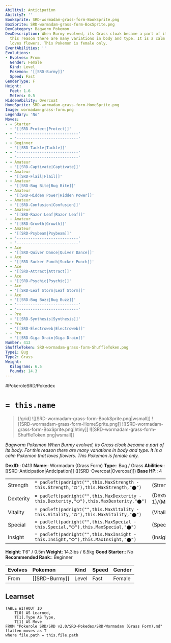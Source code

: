 ```yaml
---
Ability1: Anticipation
Ability2: ''
BookSprite: SRD-wormadam-grass-form-BookSprite.png
BoxSprite: SRD-wormadam-grass-form-BoxSprite.png
DexCategory: Bagworm Pokemon
DexDescription: When Burmy evolved, its Grass cloak became a part of its body. For
  this reason there are many variations in body and type. It is a calm Pokemon that
  loves flowers. This Pokemon is female only.
EventAbilities: ''
Evolutions:
- Evolves: From
  Gender: Female
  Kind: Level
  Pokemon: '[[SRD-Burmy]]'
  Speed: Fast
GenderType: F
Height:
  Feet: 1.6
  Meters: 0.5
HiddenAbility: Overcoat
HomeSprite: SRD-wormadam-grass-form-HomeSprite.png
Image: wormadam-grass-form.png
Legendary: 'No'
Moves:
- - Starter
  - '[[SRD-Protect|Protect]]'
- - '---------------------------'
  - '---------------------------'
- - Beginner
  - '[[SRD-Tackle|Tackle]]'
- - '---------------------------'
  - '---------------------------'
- - Amateur
  - '[[SRD-Captivate|Captivate]]'
- - Amateur
  - '[[SRD-Flail|Flail]]'
- - Amateur
  - '[[SRD-Bug Bite|Bug Bite]]'
- - Amateur
  - '[[SRD-Hidden Power|Hidden Power]]'
- - Amateur
  - '[[SRD-Confusion|Confusion]]'
- - Amateur
  - '[[SRD-Razor Leaf|Razor Leaf]]'
- - Amateur
  - '[[SRD-Growth|Growth]]'
- - Amateur
  - '[[SRD-Psybeam|Psybeam]]'
- - '---------------------------'
  - '---------------------------'
- - Ace
  - '[[SRD-Quiver Dance|Quiver Dance]]'
- - Ace
  - '[[SRD-Sucker Punch|Sucker Punch]]'
- - Ace
  - '[[SRD-Attract|Attract]]'
- - Ace
  - '[[SRD-Psychic|Psychic]]'
- - Ace
  - '[[SRD-Leaf Storm|Leaf Storm]]'
- - Ace
  - '[[SRD-Bug Buzz|Bug Buzz]]'
- - '---------------------------'
  - '---------------------------'
- - Pro
  - '[[SRD-Synthesis|Synthesis]]'
- - Pro
  - '[[SRD-Electroweb|Electroweb]]'
- - Pro
  - '[[SRD-Giga Drain|Giga Drain]]'
Number: 413
ShuffleToken: SRD-wormadam-grass-form-ShuffleToken.png
Type1: Bug
Type2: Grass
Weight:
  Kilograms: 6.5
  Pounds: 14.3
---
```


#PokeroleSRD/Pokedex

# `= this.name`

> [!grid]
> ![[SRD-wormadam-grass-form-BookSprite.png|wsmall]]
> ![[SRD-wormadam-grass-form-HomeSprite.png]]
> ![[SRD-wormadam-grass-form-BoxSprite.png|htiny]]
> ![[SRD-wormadam-grass-form-ShuffleToken.png|wsmall]]


*Bagworm Pokemon*
*When Burmy evolved, its Grass cloak became a part of its body. For this reason there are many variations in body and type. It is a calm Pokemon that loves flowers. This Pokemon is female only.*

**DexID**:: 0413
**Name**:: Wormadam (Grass Form)
**Type**:: Bug / Grass
**Abilities**:: [[SRD-Anticipation|Anticipation]] ([[SRD-Overcoat|Overcoat]])
**Base HP**:: 4

|           |                                                                                        |                                          |
| --------- | -------------------------------------------------------------------------------------- | ---------------------------------------- |
| Strength  | `= padleft(padright("",this.MaxStrength - this.Strength,"⭘"),this.MaxStrength,"⬤")`    | (Strength::2)/(MaxStrength::4)   |
| Dexterity | `= padleft(padright("",this.MaxDexterity - this.Dexterity,"⭘"),this.MaxDexterity,"⬤")` | (Dexterity:: 1)/(MaxDexterity::3) |
| Vitality  | `= padleft(padright("",this.MaxVitality - this.Vitality,"⭘"),this.MaxVitality,"⬤")`    | (Vitality::3)/(MaxVitality::6)   |
| Special   | `= padleft(padright("",this.MaxSpecial - this.Special,"⭘"),this.MaxSpecial,"⬤")`       | (Special::2)/(MaxSpecial::5)     |
| Insight   | `= padleft(padright("",this.MaxInsight - this.Insight,"⭘"),this.MaxInsight,"⬤")`       | (Insight::2)/(MaxInsight::5)     |

**Height**: 1'6" / 0.5m
**Weight**: 14.3lbs / 6.5kg
**Good Starter**:: No
**Recommended Rank**:: Beginner

| Evolves   | Pokemon       | Kind   | Speed   | Gender   |
|:----------|:--------------|:-------|:--------|:---------|
| From      | [[SRD-Burmy]] | Level  | Fast    | Female   |

## Learnset

```dataview
TABLE WITHOUT ID
    T[0] AS Learned,
    T[1].Type AS Type,
    T[1] AS Move
FROM "Pokerole SRD/SRD v2.0/SRD-Pokedex/SRD-Wormadam (Grass Form).md"
flatten moves as T
where file.path = this.file.path
```

